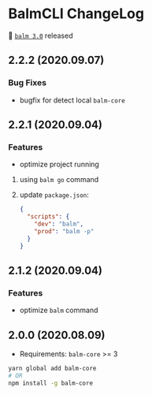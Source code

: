 # BalmCLI ChangeLog

:tada: [`balm 3.0`](https://balm.js.org/) released

## 2.2.2 (2020.09.07)

### Bug Fixes

- bugfix for detect local `balm-core`

## 2.2.1 (2020.09.04)

### Features

- optimize project running

1. using `balm go` command
2. update `package.json`:

   ```json
   {
     "scripts": {
       "dev": "balm",
       "prod": "balm -p"
     }
   }
   ```

## 2.1.2 (2020.09.04)

### Features

- optimize `balm` command

## 2.0.0 (2020.08.09)

- Requirements: `balm-core` >= 3

```sh
yarn global add balm-core
# OR
npm install -g balm-core
```
